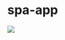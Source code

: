 # spa-app
<img src="https://capsule-render.vercel.app/api?type=wave&color=auto&height=300&section=header&text=capsule%20render&fontSize=90" />

